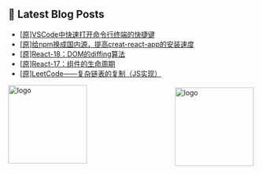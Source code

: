 ## 📕 Latest Blog Posts

<!-- BLOG-POST-LIST:START -->
- [[原]VSCode中快速打开命令行终端的快捷键](https://blog.csdn.net/sinat_41696687/article/details/115251983)
- [[原]给npm换成国内源，提高creat-react-app的安装速度](https://blog.csdn.net/sinat_41696687/article/details/115251615)
- [[原]React-18：DOM的diffing算法](https://blog.csdn.net/sinat_41696687/article/details/115245768)
- [[原]React-17：组件的生命周期](https://blog.csdn.net/sinat_41696687/article/details/115184102)
- [[原]LeetCode——复杂链表的复制（JS实现）](https://blog.csdn.net/sinat_41696687/article/details/115224943)
<!-- BLOG-POST-LIST:END -->
<img src="https://github-readme-stats.vercel.app/api?username=qq1120637483&show_icons=true" alt="logo" height="160" align="right" style="margin: 5px; margin-bottom: 20px;" />

<img src="https://github-profile-trophy.vercel.app/?username=qq1120637483&theme=flat&column=7" alt="logo" height="160" align="center" style="margin: auto; margin-bottom: 20px;" />


<!--
**qq1120637483/qq1120637483** is a ✨ _special_ ✨ repository because its `README.md` (this file) appears on your GitHub profile.

Here are some ideas to get you started:

- 🔭 I’m currently working on ...
- 🌱 I’m currently learning ...
- 👯 I’m looking to collaborate on ...
- 🤔 I’m looking for help with ...
- 💬 Ask me about ...
- 📫 How to reach me: ...
- 😄 Pronouns: ...
- ⚡ Fun fact: ...
-->
